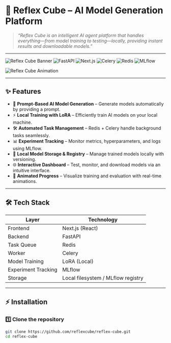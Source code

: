 # 🤖 Reflex Cube – AI Model Generation Platform  

> *“Reflex Cube is an intelligent AI agent platform that handles everything—from model training to testing—locally, providing instant results and downloadable models.”*  

---

![Reflex Cube Banner](https://img.shields.io/badge/Reflex%20Cube-AI%20Platform-blueviolet?style=for-the-badge&logo=tensorflow) ![FastAPI](https://img.shields.io/badge/FastAPI-Backend-brightgreen?style=for-the-badge&logo=fastapi) ![Next.js](https://img.shields.io/badge/Next.js-Frontend-black?style=for-the-badge&logo=next.js) ![Celery](https://img.shields.io/badge/Celery-Task%20Queue-lightgrey?style=for-the-badge&logo=celery) ![Redis](https://img.shields.io/badge/Redis-Queue-red?style=for-the-badge&logo=redis) ![MLflow](https://img.shields.io/badge/MLflow-Tracking-orange?style=for-the-badge&logo=mlflow)  

![Reflex Cube Animation](https://media.giphy.com/media/3o7TKtnuHOHHUjR38Y/giphy.gif)  

---

## ✨ Features

- 🎯 **Prompt-Based AI Model Generation** – Generate models automatically by providing a prompt.  
- ⚡ **Local Training with LoRA** – Efficiently train AI models on your local machine.  
- 🛠️ **Automated Task Management** – Redis + Celery handle background tasks seamlessly.  
- 📊 **Experiment Tracking** – Monitor metrics, hyperparameters, and logs using MLflow.  
- 💾 **Local Model Storage & Registry** – Manage trained models locally with versioning.  
- 🌐 **Interactive Dashboard** – Test, monitor, and download models via an intuitive interface.  
- 🎨 **Animated Progress** – Visualize training and evaluation with real-time animations.  

---

## 🛠️ Tech Stack

| Layer               | Technology |
|--------------------|------------|
| Frontend           | Next.js (React) |
| Backend            | FastAPI |
| Task Queue         | Redis |
| Worker             | Celery |
| Model Training     | LoRA (Local) |
| Experiment Tracking| MLflow |
| Storage            | Local filesystem / MLflow registry |

---

## ⚡ Installation

### 1️⃣ Clone the repository
```bash
git clone https://github.com/reflexcube/reflex-cube.git
cd reflex-cube
